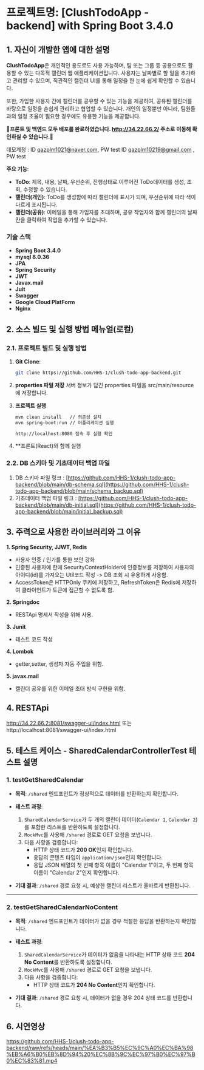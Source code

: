# 프로젝트명: [ClushTodoApp - backend]  with Spring Boot 3.4.0

## 1. 자신이 개발한 앱에 대한 설명

**ClushTodoApp**은 개인적인 용도로도 사용 가능하며, 팀 또는 그룹 등 공용으로도 활용할 수 있는 다목적 캘린더 웹 애플리케이션입니다. 사용자는 날짜별로 할 일을 추가하고 관리할 수 있으며, 직관적인 캘린더 UI를 통해 일정을 한 눈에 쉽게 확인할 수 있습니다.

또한, 가입한 사용자 간에 캘린더를 공유할 수 있는 기능을 제공하여, 공유된 캘린더를 바탕으로 일정을 손쉽게 관리하고 협업할 수 있습니다. 개인의 일정뿐만 아니라, 팀원들과의 일정 조율이 필요한 경우에도 유용한 기능을 제공합니다.

**🚩프론트 및 백엔드 모두 배포를 완료하였습니다.
http://34.22.66.2/
주소로 이동해 확인하실 수 있습니다.🚩**

데모계정 : 
ID qazplm1021@naver.com, PW test
ID qazplm10219@gmail.com , PW test

**주요 기능**:
- **ToDo**: 제목, 내용, 날짜, 우선순위, 진행상태로 이루어진 ToDo데이터를 생성, 조회, 수정할 수 있습니다. 
- **캘린더(개인)**: ToDo를 생성함에 따라 캘린더에 표시가 되며, 우선순위에 따라 색이 다르게 표시됩니다.
- **캘린더(공유)**: 이메일을 통해 가입자를 초대하며, 공유 작업자와 함께 캘린더의 날짜 칸을 클릭하여 작업을 추가할 수 있습니다.

### 기술 스택
- **Spring Boot 3.4.0**
- **mysql 8.0.36**
- **JPA**
- **Spring Security**
- **JWT**
- **Javax.mail**
- **Juit**
- **Swagger**
- **Google Cloud PlatForm**
- **Nginx**

## 2. 소스 빌드 및 실행 방법 메뉴얼(로컬)

### 2.1. 프로젝트 빌드 및 실행 방법

1. **Git Clone**:
   ```bash
   git clone https://github.com/HHS-1/clush-todo-app-backend.git

2. **properties 파일 저장**
   서버 정보가 담긴 properties 파일을 src/main/resource에 저장합니다.

3. **프로젝트 실행**
   ```bash
   mvn clean install   // 의존성 설치
   mvn spring-boot:run // 어플리케이션 실행

   http://localhost:8080 접속 후 실행 확인
4. **프론트(React)와 함께 실행   

### 2.2. DB 스키마 및 기초데이터 백업 파일

1. DB 스키마 파일 링크 : [https://github.com/HHS-1/clush-todo-app-backend/blob/main/db-schema.sql](https://github.com/HHS-1/clush-todo-app-backend/blob/main/schema_backup.sql)
2. 기초데이터 백업 파일 링크 : [https://github.com/HHS-1/clush-todo-app-backend/blob/main/db-initial.sql](https://github.com/HHS-1/clush-todo-app-backend/blob/main/initial_backup.sql)



## 3. 주력으로 사용한 라이브러리와 그 이유
**1. Spring Security, JJWT, Redis**
- 사용자 인증 / 인가를 통한 보안 강화
- 인증된 사용자에 한에 SecurityContextHolder에 인증정보를 저장하여 사용자의 아이디(id)를 가져오는 Util코드 작성 -> DB 조회 시 유용하게 사용함.
- AccessToken은 HTTPOnly 쿠키에 저장하고, RefreshToken은 Redis에 저장하여 클라이언트가 토큰에 접근할 수 없도록 함.

**2. Springdoc**
- RESTApi 명세서 작성을 위해 사용.

**3. Junit**
- 테스트 코드 작성

**4. Lombok**
- getter,setter, 생성자 자동 주입을 위함.

**5. javax.mail**
- 캘린더 공유를 위한 이메일 초대 방식 구현을 위함.



## 4. RESTApi
http://34.22.66.2:8081/swagger-ui/index.html 또는
http://localhost:8081/swagger-ui/index.html



## 5. 테스트 케이스 - SharedCalendarControllerTest 테스트 설명

### 1. testGetSharedCalendar
- **목적**: `/shared` 엔드포인트가 정상적으로 데이터를 반환하는지 확인합니다.

- **테스트 과정**:
  1. `SharedCalendarService`가 두 개의 캘린더 데이터(`Calendar 1`, `Calendar 2`)를 포함한 리스트를 반환하도록 설정합니다.
  2. `MockMvc`를 사용해 `/shared` 경로로 GET 요청을 보냅니다.
  3. 다음 사항을 검증합니다:
     - HTTP 상태 코드가 **200 OK**인지 확인합니다.
     - 응답의 콘텐츠 타입이 `application/json`인지 확인합니다.
     - 응답 JSON 배열의 첫 번째 항목 이름이 "Calendar 1"이고, 두 번째 항목 이름이 "Calendar 2"인지 확인합니다.

- **기대 결과**: `/shared` 경로 요청 시, 예상한 캘린더 리스트가 올바르게 반환됩니다.

---

### 2. testGetSharedCalendarNoContent
- **목적**: `/shared` 엔드포인트가 데이터가 없을 경우 적절한 응답을 반환하는지 확인합니다.

- **테스트 과정**:
  1. `SharedCalendarService`가 데이터가 없음을 나타내는 HTTP 상태 코드 **204 No Content**를 반환하도록 설정합니다.
  2. `MockMvc`를 사용해 `/shared` 경로로 GET 요청을 보냅니다.
  3. 다음 사항을 검증합니다:
     - HTTP 상태 코드가 **204 No Content**인지 확인합니다.

- **기대 결과**: `/shared` 경로 요청 시, 데이터가 없을 경우 204 상태 코드를 반환합니다.

## 6. 시연영상
https://github.com/HHS-1/clush-todo-app-backend/raw/refs/heads/main/%EA%B3%B5%EC%9C%A0%EC%BA%98%EB%A6%B0%EB%8D%94%20%EC%8B%9C%EC%97%B0%EC%97%B0%EC%83%81.mp4

